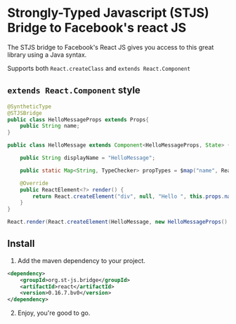 Strongly-Typed Javascript (STJS) Bridge to Facebook's react JS
================================

The STJS bridge to Facebook's React JS gives you access to this great library using a Java syntax.

Supports both `React.createClass` and `extends React.Component`

## `extends React.Component` style

```java
@SyntheticType
@STJSBridge
public class HelloMessageProps extends Props{
    public String name;
}

public class HelloMessage extends Component<HelloMessageProps, State> {

    public String displayName = "HelloMessage";

    public static Map<String, TypeChecker> propTypes = $map("name", React.PropTypes.string.isRequired);

    @Override
    public ReactElement<?> render() {
        return React.createElement("div", null, "Hello ", this.props.name);
    }
}

React.render(React.createElement(HelloMessage, new HelloMessageProps() {{ name = "John"; }}), document.getElementById("reactContainer"));
```

## Install

1. Add the maven dependency to your project.
 ```xml
 <dependency>
     <groupId>org.st-js.bridge</groupId>
     <artifactId>react</artifactId>
     <version>0.16.7.bv0</version>
 </dependency>
 ```
2. Enjoy, you're good to go.
